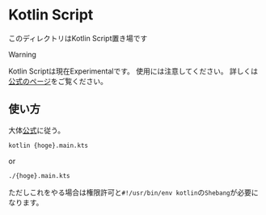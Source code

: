 # Kotlin Script
このディレクトリはKotlin Script置き場です

> [!warning]
> Kotlin Scriptは現在Experimentalです。
> 使用には注意してください。
> 詳しくは[公式のページ](https://kotlinlang.org/docs/custom-script-deps-tutorial.html)をご覧ください。


## 使い方
大体[公式](https://github.com/Kotlin/kotlin-script-examples/blob/master/jvm/main-kts/MainKts.md)に従う。

```sh
kotlin {hoge}.main.kts
```
or
```sh
./{hoge}.main.kts
```
ただしこれをやる場合は権限許可と`#!/usr/bin/env kotlin`の`Shebang`が必要になります。
